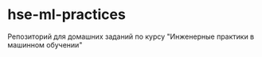 # hse-ml-practices
Репозиторий для домашних заданий по курсу "Инженерные практики в машинном обучении"
